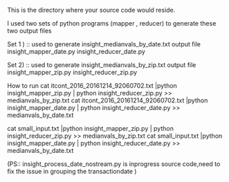 This is the directory where your source code would reside.

I used  two sets of python programs (mapper , reducer) to generate these two output files 

Set 1 ) :: used to  generate insight_medianvals_by_date.txt  output file  
insight_mapper_date.py
insight_reducer_date.py

Set 2) :: used to  generate insight_medianvals_by_zip.txt  output file  
insight_mapper_zip.py
insight_reducer_zip.py

How to run 
cat itcont_2016_20161214_92060702.txt |python  insight_mapper_zip.py | python insight_reducer_zip.py >> medianvals_by_zip.txt
cat itcont_2016_20161214_92060702.txt |python  insight_mapper_date.py | python insight_reducer_date.py >> medianvals_by_date.txt
 
cat small_input.txt |python  insight_mapper_zip.py | python insight_reducer_zip.py >> medianvals_by_zip.txt
cat small_input.txt |python  insight_mapper_date.py | python insight_reducer_date.py >> medianvals_by_date.txt

(PS:: insight_process_date_nostream.py is inprogress source code,need to fix the issue in grouping the transactiondate ) 

